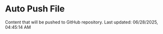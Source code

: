 # Auto Push File

Content that will be pushed to GitHub repository.
Last updated: 06/28/2025, 04:45:14 AM